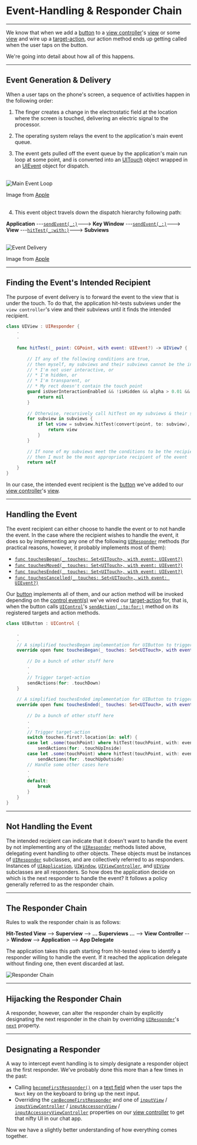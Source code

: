 # Event-Handling & Responder Chain
---

We know that when we add a [button](https://developer.apple.com/documentation/uikit/uibutton) to a [view controller](https://developer.apple.com/documentation/uikit/uiviewcontroller)'s [view](https://developer.apple.com/documentation/uikit/uiviewcontroller/1621460-view) or some [view](https://developer.apple.com/documentation/uikit/uiview) and wire up a [target-action](https://developer.apple.com/library/archive/documentation/General/Conceptual/Devpedia-CocoaApp/TargetAction.html#//apple_ref/doc/uid/TP40009071-CH3), our action method ends up getting called when the user taps on the button. 

We're going into detail about how all of this happens.

---
## Event Generation & Delivery

When a user taps on the phone's screen, a sequence of activities happen in the following order:
1. The finger creates a change in the electrostatic field at the location where the screen is touched, delivering an electric signal to the processor.

2. The operating system relays the event to the application's main event queue.

3. The event gets pulled off the event queue by the application's main run loop at some point, and is converted into an [UITouch](https://developer.apple.com/documentation/uikit/uitouch) object wrapped in an [UIEvent](https://developer.apple.com/documentation/uikit/uievent) object for dispatch.</br></br>

![Main Event Loop](images/main-event-loop.jpg)

Image from [Apple](https://developer.apple.com/library/archive/documentation/General/Conceptual/Devpedia-CocoaApp/MainEventLoop.html#//apple_ref/doc/uid/TP40009071-CH18-SW1)</br></br>


4. This event object travels down the dispatch hierarchy following path:

__Application__ ---[`sendEvent(_:)`](https://developer.apple.com/documentation/uikit/uiapplication/1623043-sendevent)---> __Key Window__ ---[`sendEvent(_:)`](https://developer.apple.com/documentation/uikit/uiwindow/1621614-sendevent)---> __View__ ---[`hitTest(_:with:)`](https://developer.apple.com/documentation/uikit/uiview/1622469-hittest)---> __Subviews__</br></br>

![Event Delivery](images/event-delivery.jpg)

Image from [Apple](https://developer.apple.com/library/archive/documentation/General/Conceptual/Devpedia-CocoaApp/EventHandlingiPhone.html#//apple_ref/doc/uid/TP40009071-CH13-SW1)

---
## Finding the Event's Intended Recipient

The purpose of event delivery is to forward the event to the view that is under the touch. To do that, the application hit-tests subviews under the `view controller`'s view and their subviews until it finds the intended recipient.

```Swift
class UIView : UIResponder {
    .
    .
    
    func hitTest(_ point: CGPoint, with event: UIEvent?) -> UIView? {
        
        // If any of the following conditions are true,
        // then myself, my subviews and their subviews cannot be the intended recipient of the touch event:
        // * I'm not user interactive, or
        // * I'm hidden, or
        // * I'm transparent, or
        // * My rect doesn't contain the touch point
        guard isUserInteractionEnabled && !isHidden && alpha > 0.01 && self.point(inside: point, with: event) else {
            return nil
        }
        
        // Otherwise, recursively call hitTest on my subviews & their subviews to find the recipient of the touch event
        for subview in subviews {
            if let view = subview.hitTest(convert(point, to: subview), with: event) {
                return view
            }
        }
        
        // If none of my subviews meet the conditions to be the recipient of the touch event, 
        // then I must be the most appropriate recipient of the event 
        return self
    }
}
```

In our case, the intended event recipient is the [button](https://developer.apple.com/documentation/uikit/uibutton) we've added to our [view controller](https://developer.apple.com/documentation/uikit/uiviewcontroller)'s [view](https://developer.apple.com/documentation/uikit/uiviewcontroller/1621460-view).

---
## Handling the Event

The event recipient can either choose to handle the event or to not handle the event. In the case where the recipient wishes to handle the event, it does so by implementing any one of the following [`UIResponder`](https://developer.apple.com/documentation/uikit/uiresponder) methods (for practical reasons, however, it probably implements most of them):
* [`func touchesBegan(_ touches: Set<UITouch>, with event: UIEvent?)`](https://developer.apple.com/documentation/uikit/uiresponder/1621142-touchesbegan)
* [`func touchesMoved(_ touches: Set<UITouch>, with event: UIEvent?)`](https://developer.apple.com/documentation/uikit/uiresponder/1621107-touchesmoved)
* [`func touchesEnded(_ touches: Set<UITouch>, with event: UIEvent?)`](https://developer.apple.com/documentation/uikit/uiresponder/1621084-touchesended)
* [`func touchesCancelled(_ touches: Set<UITouch>, with event: UIEvent?)`](https://developer.apple.com/documentation/uikit/uiresponder/1621116-touchescancelled)

Our [button](https://developer.apple.com/documentation/uikit/uibutton) implements all of them, and our action method will be invoked depending on the [control event(s)](https://developer.apple.com/documentation/uikit/uicontrol/event) we've wired our [target-action](https://developer.apple.com/library/archive/documentation/General/Conceptual/Devpedia-CocoaApp/TargetAction.html#//apple_ref/doc/uid/TP40009071-CH3) for, that is, when the button calls [`UIControl`](https://developer.apple.com/documentation/uikit/uicontrol)'s [`sendAction(_:to:for:)`](https://developer.apple.com/documentation/uikit/uicontrol/1618237-sendaction) method on its registered targets and action methods.

```Swift
class UIButton : UIControl {

    .
    .
    // A simplified touchesBegan implementation for UIButton to trigger target-action
    override open func touchesBegan(_ touches: Set<UITouch>, with event: UIEvent?) {
    
        // Do a bunch of other stuff here
        .
        .
        // Trigger target-action
        sendActions(for: .touchDown)
    }
    
    // A simplified touchesEnded implementation for UIButton to trigger target-action
    override open func touchesEnded(_ touches: Set<UITouch>, with event: UIEvent?) {
    
        // Do a bunch of other stuff here
        .
        .
        // Trigger target-action
        switch touches.first?.location(in: self) {
        case let .some(touchPoint) where hitTest(touchPoint, with: event) != nil:
            sendActions(for: .touchUpInside)
        case let .some(touchPoint) where hitTest(touchPoint, with: event) == nil:
            sendActions(for: .touchUpOutside)
        // Handle some other cases here
        .
        .
        default:
            break
        }
    }
}
```
---
## Not Handling the Event

The intended recipient can indicate that it doesn't want to handle the event by not implementing any of the [`UIResponder`](https://developer.apple.com/documentation/uikit/uiresponder) methods listed above, delegating event handling to other objects. These objects must be instances of [`UIResponder`](https://developer.apple.com/documentation/uikit/uiresponder) subclasses, and are collectively referred to as responders. Instances of [`UIApplication`](https://developer.apple.com/documentation/uikit/uiapplication), [`UIWindow`](https://developer.apple.com/documentation/uikit/uiwindow), [`UIViewController`](https://developer.apple.com/documentation/uikit/uiviewcontroller), and [`UIView`](https://developer.apple.com/documentation/uikit/uiview) subclasses are all responders. So how does the application decide on which is the next responder to handle the event? It follows a policy generally referred to as the responder chain.

---
## The Responder Chain

Rules to walk the responder chain is as follows:

__Hit-Tested View__ --> __Superview__ --> __... Superviews ...__ --> __View Controller__ --> __Window__ --> __Application__ --> __App Delegate__

The application takes this path starting from hit-tested view to identify a responder willing to handle the event. If it reached the application delegate without finding one, then event discarded at last.

![Responder Chain](images/responder-chain.png)

---
## Hijacking the Responder Chain

A responder, however, can alter the responder chain by explicitly designating the next responder in the chain by overriding [`UIResponder`](https://developer.apple.com/documentation/uikit/touches_presses_and_gestures/using_responders_and_the_responder_chain_to_handle_events)'s [`next`](https://developer.apple.com/documentation/uikit/uiresponder/1621099-next) property.

---
## Designating a Responder

A way to intercept event handling is to simply designate a responder object as the first responder. We've probably done this more than a few times in the past: 
* Calling [`becomeFirstResponder()`](https://developer.apple.com/documentation/uikit/uiresponder/1621113-becomefirstresponder) on a [text field](https://developer.apple.com/documentation/uikit/uitextfield) when the user taps the `Next` key on the keyboard to bring up the next input.
* Overriding the [`canBecomeFirstResponder`](https://developer.apple.com/documentation/uikit/uiresponder/1621130-canbecomefirstresponder) and one of [`inputView`](https://developer.apple.com/documentation/uikit/uiresponder/1621092-inputview) / [`inputViewController`](https://developer.apple.com/documentation/uikit/uiresponder/1621117-inputviewcontroller) / [`inputAccessoryView`](https://developer.apple.com/documentation/uikit/uiresponder/1621119-inputaccessoryview) / [`inputAccessoryViewController`](https://developer.apple.com/documentation/uikit/uiresponder/1621124-inputaccessoryviewcontroller) properties on our [view controller](https://developer.apple.com/documentation/uikit/uiviewcontroller) to get that nifty UI in our chat app.

Now we have a slightly better understanding of how everything comes together.
